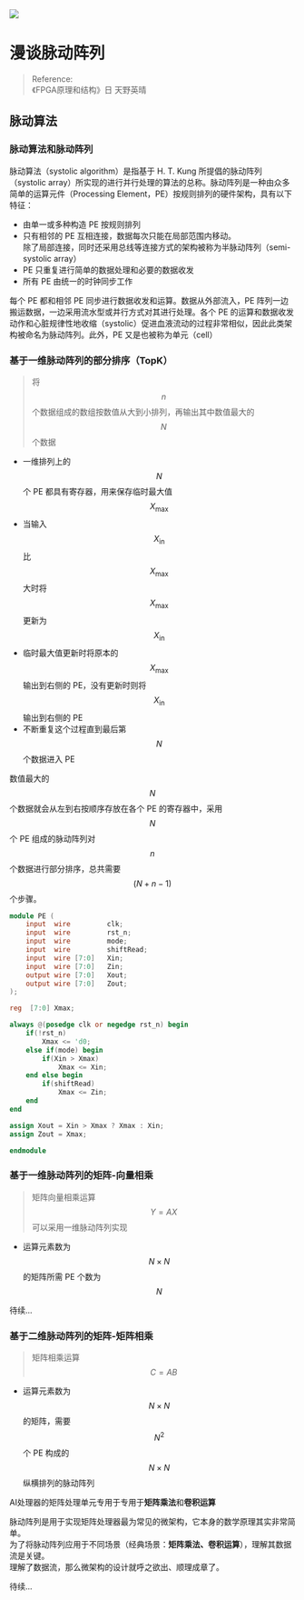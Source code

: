 <img src='https://img.shields.io/badge/-Verilog-8985F0.svg'>

# 漫谈脉动阵列

> Reference:<br>
> 《FPGA原理和结构》日 天野英晴

## 脉动算法

### 脉动算法和脉动阵列

脉动算法（systolic algorithm）是指基于 H. T. Kung 所提倡的脉动阵列（systolic array）所实现的进行并行处理的算法的总称。脉动阵列是一种由众多简单的运算元件（Processing Element，PE）按规则排列的硬件架构，具有以下特征：

* 由单一或多种构造 PE 按规则排列
* 只有相邻的 PE 互相连接，数据每次只能在局部范围内移动。<br>
除了局部连接，同时还采用总线等连接方式的架构被称为半脉动阵列（semi-systolic array）
* PE 只重复进行简单的数据处理和必要的数据收发
* 所有 PE 由统一的时钟同步工作

每个 PE 都和相邻 PE 同步进行数据收发和运算。数据从外部流入，PE 阵列一边搬运数据，一边采用流水型或并行方式对其进行处理。各个 PE 的运算和数据收发动作和心脏规律性地收缩（systolic）促进血液流动的过程非常相似，因此此类架构被命名为脉动阵列。此外，PE 又是也被称为单元（cell）

### 基于一维脉动阵列的部分排序（TopK）

> 将 $$n$$ 个数据组成的数组按数值从大到小排列，再输出其中数值最大的 $$N$$ 个数据

* 一维排列上的 $$N$$ 个 PE 都具有寄存器，用来保存临时最大值 $$X_{\text{max}}$$
* 当输入 $$X_{\text{in}}$$ 比 $$X_{\text{max}}$$ 大时将 $$X_{\text{max}}$$ 更新为 $$X_{\text{in}}$$ 
* 临时最大值更新时将原本的 $$X_{\text{max}}$$ 输出到右侧的 PE，没有更新时则将 $$X_{\text{in}}$$ 输出到右侧的 PE
* 不断重复这个过程直到最后第 $$N$$ 个数据进入 PE

数值最大的 $$N$$ 个数据就会从左到右按顺序存放在各个 PE 的寄存器中，采用 $$N$$ 个 PE 组成的脉动阵列对 $$n$$ 个数据进行部分排序，总共需要 $$(N+n-1)$$ 个步骤。

```verilog
module PE (
    input  wire         clk;
    input  wire         rst_n;
    input  wire         mode;
    input  wire         shiftRead;
    input  wire [7:0]   Xin;
    input  wire [7:0]   Zin;
    output wire [7:0]   Xout;
    output wire [7:0]   Zout;
);

reg  [7:0] Xmax;

always @(posedge clk or negedge rst_n) begin
    if(!rst_n)
        Xmax <= 'd0;
    else if(mode) begin
        if(Xin > Xmax)
            Xmax <= Xin;
    end else begin
        if(shiftRead)
            Xmax <= Zin;
    end
end

assign Xout = Xin > Xmax ? Xmax : Xin;
assign Zout = Xmax; 

endmodule

```
### 基于一维脉动阵列的矩阵-向量相乘

> 矩阵向量相乘运算 $$Y = AX$$ 可以采用一维脉动阵列实现

* 运算元素数为 $$N \times N$$ 的矩阵所需 PE 个数为 $$N$$

待续...
### 基于二维脉动阵列的矩阵-矩阵相乘

> 矩阵相乘运算 $$C = AB$$ 

* 运算元素数为 $$N \times N$$ 的矩阵，需要 $$N^2$$ 个 PE 构成的 $$N\times N$$ 纵横排列的脉动阵列 

AI处理器的矩阵处理单元专用于专用于**矩阵乘法**和**卷积运算**

脉动阵列是用于实现矩阵处理器最为常见的微架构，它本身的数学原理其实非常简单。<br>
为了将脉动阵列应用于不同场景（经典场景：**矩阵乘法、卷积运算**），理解其数据流是关键。<br>
理解了数据流，那么微架构的设计就呼之欲出、顺理成章了。

待续...
